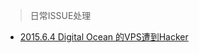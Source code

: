 > 日常ISSUE处理

+ [2015.6.4  Digital Ocean 的VPS遭到Hacker](https://github.com/hashmaparraylist/Issue/tree/master/DO_649672)
